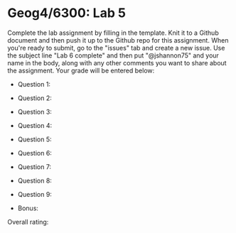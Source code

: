 # Geog4/6300: Lab 5

Complete the lab assignment by filling in the template. Knit it to a Github document and then push it up to the Github repo for this assignment. When you're ready to submit, go to the "issues" tab and create a new issue. Use the subject line "Lab 6 complete" and then put "@jshannon75" and your name in the body, along with any other comments you want to share about the assignment. Your grade will be entered below:

* Question 1: <p>
* Question 2:<p>
* Question 3:<p>
* Question 4:<p>
* Question 5:<p>
* Question 6:<p>
* Question 7:<p>
* Question 8:<p>
* Question 9:<p>
* Bonus:<p>
<p>
Overall rating: 
